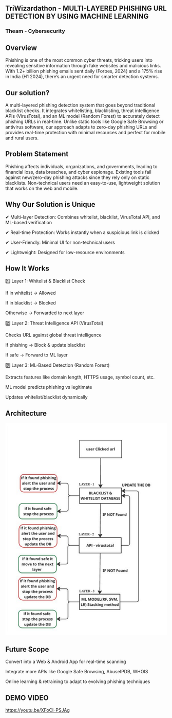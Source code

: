 
## TriWizardathon - MULTI-LAYERED PHISHING URL DETECTION BY USING MACHINE LEARNING

### Theam - Cybersecurity

## Overview

Phishing is one of the most common cyber threats, tricking users into revealing sensitive information through fake websites and malicious links. With 1.2+ billion phishing emails sent daily (Forbes, 2024) and a 175% rise in India (H1 2024), there’s an urgent need for smarter detection systems.

## Our solution?

A multi-layered phishing detection system that goes beyond traditional blacklist checks. It integrates whitelisting, blacklisting, threat intelligence APIs (VirusTotal), and an ML model (Random Forest) to accurately detect phishing URLs in real-time.
Unlike static tools like Google Safe Browsing or antivirus software, our approach adapts to zero-day phishing URLs and provides real-time protection with minimal resources and perfect for mobile and rural users.

## Problem Statement

Phishing affects individuals, organizations, and governments, leading to financial loss, data breaches, and cyber espionage.
Existing tools fail against new/zero-day phishing attacks since they rely only on static blacklists.
Non-technical users need an easy-to-use, lightweight solution that works on the web and mobile.

## Why Our Solution is Unique

✔ Multi-layer Detection: Combines whitelist, blacklist, VirusTotal API, and ML-based verification

✔ Real-time Protection: Works instantly when a suspicious link is clicked

✔ User-Friendly: Minimal UI for non-technical users

✔ Lightweight: Designed for low-resource environments

## How It Works

1️⃣ Layer 1: Whitelist & Blacklist Check

If in whitelist → Allowed

If in blacklist → Blocked

Otherwise → Forwarded to next layer

2️⃣ Layer 2: Threat Intelligence API (VirusTotal)

Checks URL against global threat intelligence

If phishing → Block & update blacklist

If safe → Forward to ML layer

3️⃣ Layer 3: ML-Based Detection (Random Forest)

Extracts features like domain length, HTTPS usage, symbol count, etc.

ML model predicts phishing vs legitimate

Updates whitelist/blacklist dynamically

## Architecture 

![Architecture](./Architecture/Architecture.jpg )

## Future Scope

Convert into a Web & Android App for real-time scanning

Integrate more APIs like Google Safe Browsing, AbuseIPDB, WHOIS

Online learning & retraining to adapt to evolving phishing techniques

## DEMO VIDEO

https://youtu.be/XFoCI-PSJAg
